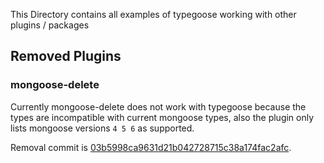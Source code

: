 This Directory contains all examples of typegoose working with other plugins / packages

## Removed Plugins

### mongoose-delete

Currently mongoose-delete does not work with typegoose because the types are incompatible with current mongoose types, also the plugin only lists mongoose versions `4 5 6` as supported.

Removal commit is [03b5998ca9631d21b042728715c38a174fac2afc](https://github.com/typegoose/typegoose-examples/commit/03b5998ca9631d21b042728715c38a174fac2afc).
